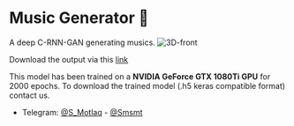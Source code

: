 # Music Generator 🎼 
A deep C-RNN-GAN generating musics.
![3D-front](https://miro.medium.com/max/700/1*oTBR3bPCfgxAIY-Wuh2XvQ.png)

Download the output via this [link](https://raw.githubusercontent.com/SMotlaq/music-generator/master/Result/gan_final.mid)

This model has been trained on a **NVIDIA GeForce GTX 1080Ti GPU** for 2000 epochs. To download the trained model (.h5 keras compatible format) contact us.

* Telegram: [@S_Motlaq](http://t.me/S_Motlaq) - [@Smsmt](http://t.me/Smsmt)
